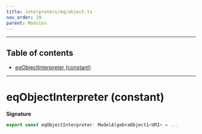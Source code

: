 ```yaml
---
title: interpreters/eq/object.ts
nav_order: 29
parent: Modules
---
```


---

<h2 class="text-delta">Table of contents</h2>

- [eqObjectInterpreter (constant)](#eqobjectinterpreter-constant)

---

# eqObjectInterpreter (constant)

**Signature**

```ts
export const eqObjectInterpreter: ModelAlgebraObject1<URI> = ...
```

